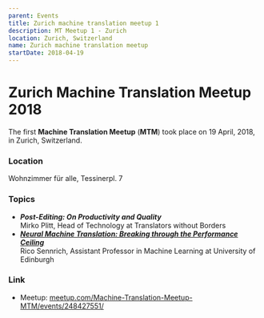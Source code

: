 ```yaml
---
parent: Events
title: Zurich machine translation meetup 1
description: MT Meetup 1 - Zurich
location: Zurich, Switzerland
name: Zurich machine translation meetup
startDate: 2018-04-19
---
```


# Zurich Machine Translation Meetup 2018

The first **Machine Translation Meetup** (**MTM**) took place on 19 April, 2018, in Zurich, Switzerland.

### Location

Wohnzimmer für alle, Tessinerpl. 7

### Topics

- ***Post-Editing: On Productivity and Quality*** <br>Mirko Plitt, Head of Technology at Translators without Borders
- [***Neural Machine Translation: Breaking through the Performance Ceiling***](https://homepages.inf.ed.ac.uk/rsennric/mtmeetup.pdf) <br>Rico Sennrich, Assistant Professor in Machine Learning at University of Edinburgh

### Link

- Meetup: [meetup.com/Machine-Translation-Meetup-MTM/events/248427551/](https://www.meetup.com/Machine-Translation-Meetup-MTM/events/248427551/)
